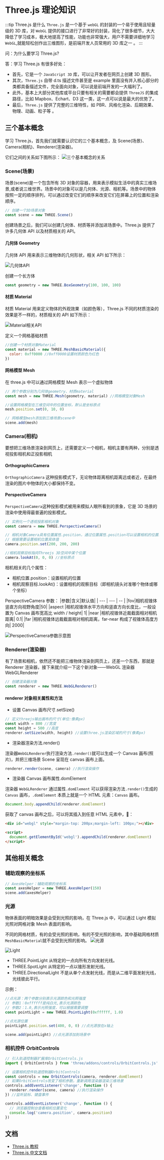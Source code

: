 # Three.js 理论知识

:::tip Three.js 是什么
`Three.js` 是一个基于 `webGL` 的封装的一个易于使用且轻量级的 3D 库，对 `WebGL` 提供的接口进行了非常好的封装，简化了很多细节，大大降低了学习成本，极大地提高了性能，功能也非常强大，用户不需要详细地学习 `WebGL`,就能轻松创作出三维图形，是前端开发人员常用的 3D 库之一 。
:::

问：为什么要学习 Three.js?

答：学习 Three.js 有很多好处：

- 首先，它是一个 `JavaScript 3D` 库，可以让开发者在网页上创建 3D 图形。
- 其次，`Three.js` 自带 d.ts 描述文件甚至是 example 里面没有并入核心部分的类都具备描述文件，完全面向对象，可以说是前端开发的一大福利了。
- 此外，基本上大部分其他库或平台只要有相关的需要都会提供 `ThreeJS` 的集成路径，比如 Mapbox、Echart、D3 这一类，这一点可以说是最大的优势了。
- 最后，`Three.js` 提供了完整的三维特性，如 PBR、风格化渲染、后期效果、物理、动画、粒子等 。

## 三个基本概念

学习 Three.js，首先我们就需要认识它的三个基本概念，及 Scene(场景)、Camera(相机)、Renderer(渲染器)。

它们之间的关系如下图所示：
![三个基本概念的关系](./images/three_img1.png)

### Scene(场景)

场景(scene)是一个包含所有 3D 对象的容器，用来表示模拟生活中的真实三维场景,或者说三维世界。场景中的对象可以是几何体、光源、相机等。场景中的物体按照一定的顺序排列，可以通过改变它们的顺序来改变它们在屏幕上的位置和渲染顺序。

```js
// 创建一个3D场景对象
const scene = new THREE.Scene()
```

创建场景之后，我们可以创建几何体、材质等并添加进场景中。Three.js 提供了许多几何体 API 以及材质相关的 API。

#### 几何体 Geometry

几何体 API 用来表示三维物体的几何形状，相关 API 如下所示：

![几何体API](./images/three_img2.png)

创建一个长方体

```js
const geometry = new THREE.BoxGeometry(100, 100, 100)
```

#### 材质 Material

材质 Material 用来定义物体的外观效果（如颜色等），Three.js 不同的材质渲染的效果是不一样的，材质相关的 API 如下所示：

![Material相关API](./images/three_img3.png)

定义一个网格基础材质

```js
//创建一个材质对象Material
const material = new THREE.MeshBasicMaterial({
  color: 0xff0000 //0xff0000设置材质颜色为红色
})
```

#### 网格模型 Mesh

在 three.js 中可以通过网格模型 Mesh 表示一个虚拟物体

```js
// 两个参数分别为几何体geometry、材质material
const mesh = new THREE.Mesh(geometry, material) //网格模型对象Mesh

//设置网格模型在三维空间中的位置坐标，默认是坐标原点
mesh.position.set(0, 10, 0)

// 网格模型mesh添加到三维场景scene中
scene.add(mesh)
```

### Camera(相机)

要想把三维场景渲染到网页上，还需要定义一个相机，相机主要有两种，分别是透视投影相机和正投影相机

#### OrthographicCamera

`OrthographicCamera` 这种投影模式下，无论物体距离相机距离远或者近，在最终渲染的图片中物体的大小都保持不变。

#### PerspectiveCamera

`PerspectiveCamera`这种投影模式被用来模拟人眼所看到的景象，它是 3D 场景的渲染中使用得最普遍的投影模式。

```js
// 实例化一个透视投影相机对象
const camera = new THREE.PerspectiveCamera()

// 相机对象Camera具有位置属性.position，通过位置属性.position可以设置相机的位置。
// 根据需要设置相机位置具体值
camera.position.set(200, 200, 200)

//相机观察目标指向Threejs 3D空间中某个位置
camera.lookAt(0, 0, 0) //坐标原点
```

相机相关的几个属性：

- 相机位置.position：设置相机的位置
- 相机观察目标.lookAt()：设置相机的观察目标（即相机镜头对准哪个物体或哪个坐标）

PerspectiveCamera 参数：
|参数|含义|默认值|
| --- | --- | -- |
|fov|相机视锥体竖直方向视野角度|50|
|aspect |相机视锥体水平方向和竖直方向长度比，一般设置为 Canvas 画布宽高比 width / height| 1|
|near |相机视锥体近裁截面相对相机距离| 0.1|
|far |相机视锥体远裁截面相对相机距离，far-near 构成了视锥体高度方向| 2000|

![PerspectiveCamera参数示意图](./images/three_img4.png)

### Renderer(渲染器)

有了场景和相机，依然还不能把三维物体渲染到网页上，还差一个东西，那就是 Renderer 渲染器，接下来就介绍一下这个新对象——WebGL 渲染器 WebGLRenderer

```js
// 创建渲染器对象
const renderer = new THREE.WebGLRenderer()
```

#### renderer 对象相关属性和方法

- 设置 Canvas 画布尺寸.setSize()

```js
// 定义threejs输出画布的尺寸(单位:像素px)
const width = 800 //宽度
const height = 500 //高度
renderer.setSize(width, height) //设置three.js渲染区域的尺寸(像素px)
```

- 渲染器渲染方法.render()

渲染器`WebGLRenderer`执行渲染方法`.render()`就可以生成一个 Canvas 画布(照片)，并把三维场景 Scene 呈现在 canvas 画布上面。

```js
renderer.render(scene, camera) //执行渲染操作
```

- 渲染器 Canvas 画布属性.domElement

渲染器 `WebGLRenderer` 通过属性`.domElement` 可以获得渲染方法`.render()`生成的 `Canvas` 画布，`.domElement` 本质上就是一个 HTML 元素：`Canvas` 画布。

```js
document.body.appendChild(renderer.domElement)
```

获取了 canvas 画布之后，可以将其插入到任意 HTML 元素中，🌰：

```html
<div id="webgl" style="margin-top: 200px;margin-left: 100px;"></div>

<script>
  document.getElementById('webgl').appendChild(renderer.domElement)
</script>
```

## 其他相关概念

### 辅助观察的坐标系

```js
// AxesHelper：辅助观察的坐标系
const axesHelper = new THREE.AxesHelper(150)
scene.add(axesHelper)
```

### 光源

物体表面的明暗效果是会受到光照的影响，在 Three.js 中，可以通过 Light 模拟光照对网格对象 Mesh 表面的影响。

不同的网格材质，有的会受光照的影响，有的不受光照的影响，其中基础网格材质`MeshBasicMaterial`就不会受到光照的影响。
![光源](./images/three_img5.png)

![Light](./images/three_img6.png)

- THREE.PointLight 从特定的一点向所有方向发射光线。
- THREE.SpotLight 从特定的一点以锥形发射光线。
- THREE.DirectionalLight 不是从单个点发射光线，而是从二维平面发射光线，光线彼此平行。

示例：

```js
//点光源：两个参数分别表示光源颜色和光照强度
// 参数1：0xffffff是纯白光,表示光源颜色
// 参数2：1.0,表示光照强度，可以根据需要调整
const pointLight = new THREE.PointLight(0xffffff, 1.0)

//点光源位置
pointLight.position.set(400, 0, 0) //点光源放在x轴上

scene.add(pointLight) //点光源添加到场景中
```

### 相机控件 OrbitControls

```js
// 引入轨道控制器扩展库OrbitControls.js
import { OrbitControls } from 'three/addons/controls/OrbitControls.js'

// 设置相机控件轨道控制器OrbitControls
const controls = new OrbitControls(camera, renderer.domElement)
// 如果OrbitControls改变了相机参数，重新调用渲染器渲染三维场景
controls.addEventListener('change', function () {
  renderer.render(scene, camera) //执行渲染操作
}) //监听鼠标、键盘事件

controls.addEventListener('change', function () {
  // 浏览器控制台查看相机位置变化
  console.log('camera.position', camera.position)
})
```

## 文档

- [Three.js 教程](http://www.webgl3d.cn/pages/2de1b9/)
- [Three.js 中文文档](http://www.yanhuangxueyuan.com/threejs/docs/index.html#manual/zh/)
